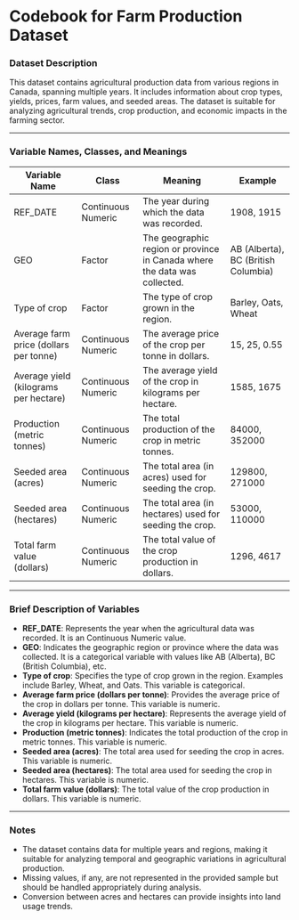 # Codebook for Farm Production Dataset

### Dataset Description
This dataset contains agricultural production data from various regions in Canada, spanning multiple years. It includes information about crop types, yields, prices, farm values, and seeded areas. The dataset is suitable for analyzing agricultural trends, crop production, and economic impacts in the farming sector.

---

### Variable Names, Classes, and Meanings

| **Variable Name**                  | **Class**   | **Meaning**                                                                                      | **Example**                                |
|-------------------------------------|-------------|--------------------------------------------------------------------------------------------------|--------------------------------------------|
| REF_DATE                            | Continuous Numeric      | The year during which the data was recorded.                                                    | 1908, 1915                                 |
| GEO                                 | Factor      | The geographic region or province in Canada where the data was collected.                       | AB (Alberta), BC (British Columbia)        |
| Type of crop                        | Factor      | The type of crop grown in the region.                                                           | Barley, Oats, Wheat                        |
| Average farm price (dollars per tonne) | Continuous Numeric      | The average price of the crop per tonne in dollars.                                              | 15, 25, 0.55                               |
| Average yield (kilograms per hectare) | Continuous Numeric     | The average yield of the crop in kilograms per hectare.                                          | 1585, 1675                                 |
| Production (metric tonnes)          | Continuous Numeric      | The total production of the crop in metric tonnes.                                               | 84000, 352000                              |
| Seeded area (acres)                 | Continuous Numeric        | The total area (in acres) used for seeding the crop.                                             | 129800, 271000                             |
| Seeded area (hectares)              | Continuous Numeric        | The total area (in hectares) used for seeding the crop.                                          | 53000, 110000                              |
| Total farm value (dollars)          | Continuous Numeric        | The total value of the crop production in dollars.                                               | 1296, 4617                                 |

---

### Brief Description of Variables

- **REF_DATE**: Represents the year when the agricultural data was recorded. It is an Continuous Numeric value.
- **GEO**: Indicates the geographic region or province where the data was collected. It is a categorical variable with values like AB (Alberta), BC (British Columbia), etc.
- **Type of crop**: Specifies the type of crop grown in the region. Examples include Barley, Wheat, and Oats. This variable is categorical.
- **Average farm price (dollars per tonne)**: Provides the average price of the crop in dollars per tonne. This variable is numeric.
- **Average yield (kilograms per hectare)**: Represents the average yield of the crop in kilograms per hectare. This variable is numeric.
- **Production (metric tonnes)**: Indicates the total production of the crop in metric tonnes. This variable is numeric.
- **Seeded area (acres)**: The total area used for seeding the crop in acres. This variable is numeric.
- **Seeded area (hectares)**: The total area used for seeding the crop in hectares. This variable is numeric.
- **Total farm value (dollars)**: The total value of the crop production in dollars. This variable is numeric.

---

### Notes

- The dataset contains data for multiple years and regions, making it suitable for analyzing temporal and geographic variations in agricultural production.
- Missing values, if any, are not represented in the provided sample but should be handled appropriately during analysis.
- Conversion between acres and hectares can provide insights into land usage trends.


